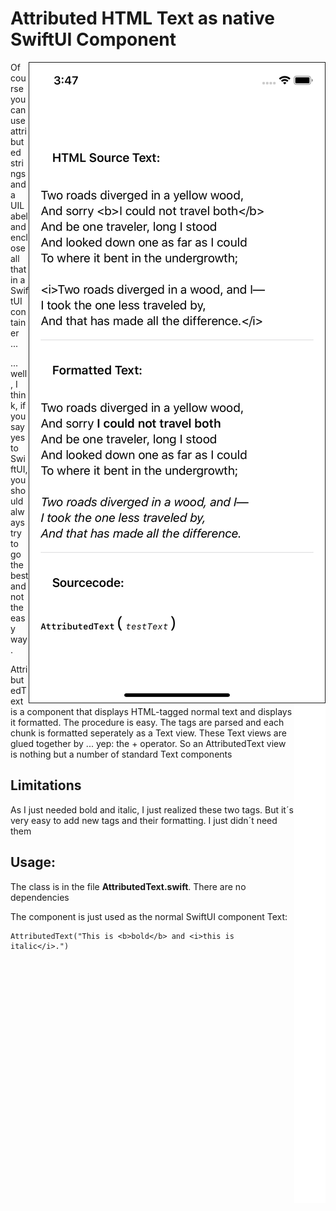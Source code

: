 # Attributed HTML Text as native SwiftUI Component
<img align="right" border="1" src="screen.png">
<img align="right" src="pixel.png"  width="50" height = 800>
Of course you can use attributed strings and a UILabel and enclose all that in a SwiftUI container ...

... well, I think, if you say yes to SwiftUI, you should always try to go the best and not the easy way.

AttributedText is a component that displays HTML-tagged normal text and displays it formatted. The procedure is easy. The tags are parsed and each chunk is formatted seperately as a Text view. These Text views are glued together by ... yep: the + operator. So an AttributedText view is nothing but a number of standard Text components

## Limitations
As I just needed bold and italic, I just realized these two tags. But it´s very easy to add new tags and their formatting. I just didn´t need them


## Usage: 

The class is in the file **AttributedText.swift**. There are no dependencies

The component is just used as the normal SwiftUI component Text:

```
AttributedText("This is <b>bold</b> and <i>this is italic</i>.")
```

